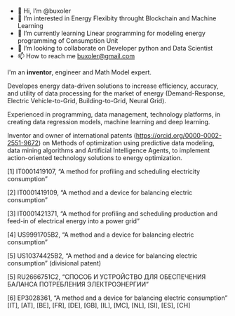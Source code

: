 - 👋 Hi, I’m @buxoler
- 👀 I’m interested in Energy Flexibity throught Blockchain and Machine Learning
- 🌱 I’m currently learning Linear programming for modeling energy programming of Consumption Unit
- 💞️ I’m looking to collaborate on Developer python and Data Scientist
- 📫 How to reach me buxoler@gmail.com

<!---
Buxoler/Buxoler is a ✨ special ✨ repository because its `README.md` (this file) appears on your GitHub profile.
You can click the Preview link to take a look at your changes.
--->
I'm an **inventor**, engineer and Math Model expert.

Developes energy data-driven solutions to increase efficiency, accuracy, and utility of data processing for the market of energy (Demand-Response, Electric Vehicle-to-Grid, Building-to-Grid, Neural Grid).

Experienced in programming, data management, technology platforms, in creating data regression models, machine learning and deep learning.

Inventor and owner of international patents (https://orcid.org/0000-0002-2551-9672) on Methods of optimization using predictive data modeling, data mining algorithms and Artificial Intelligence Agents, to implement action-oriented technology solutions to energy optimization.

[1] IT0001419107, “A method for profiling and scheduling electricity consumption”

[2] IT0001419109, “A method and a device for balancing electric consumption”

[3] IT0001421371, “A method for profiling and scheduling production and feed-in of electrical energy into a power grid”

[4] US9991705B2, “A method and a device for balancing electric consumption”

[5] US10374425B2, “A method and a device for balancing electric consumption” (divisional patent)

[5] RU2666751C2, “СПОСОБ И УСТРОЙСТВО ДЛЯ ОБЕСПЕЧЕНИЯ БАЛАНСА ПОТРЕБЛЕНИЯ ЭЛЕКТРОЭНЕРГИИ”

[6] EP3028361, “A method and a device for balancing electric consumption” [IT], [AT], [BE], [FR], [DE], [GB], [IL], [MC], [NL], [SI], [ES], [CH]

